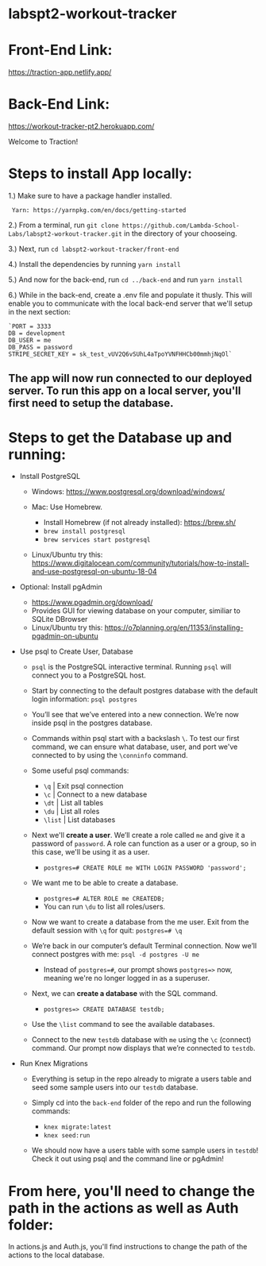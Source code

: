 # labspt2-workout-tracker

# Front-End Link:

https://traction-app.netlify.app/


# Back-End Link:

https://workout-tracker-pt2.herokuapp.com/

Welcome to Traction!

# Steps to install App locally:

1.) Make sure to have a package handler installed.

     Yarn: https://yarnpkg.com/en/docs/getting-started

2.) From a terminal, run `git clone https://github.com/Lambda-School-Labs/labspt2-workout-tracker.git` in the directory of your chooseing.

3.) Next, run `cd labspt2-workout-tracker/front-end`

4.) Install the dependencies by running `yarn install`

5.) And now for the back-end, run `cd ../back-end` and run `yarn install`

6.) While in the back-end, create a .env file and populate it thusly. This will enable you to communicate with the local back-end server that we'll setup in the next section:

    `PORT = 3333
    DB = development
    DB_USER = me
    DB_PASS = password
    STRIPE_SECRET_KEY = sk_test_vUV2Q6vSUhL4aTpoYVNFHHCb00mmhjNqOl`

## The app will now run connected to our deployed server. To run this app on a local server, you'll first need to setup the database.

# Steps to get the Database up and running:

- Install PostgreSQL

  - Windows: https://www.postgresql.org/download/windows/

  - Mac: Use Homebrew.

    - Install Homebrew (if not already installed): https://brew.sh/
    - `brew install postgresql`
    - `brew services start postgresql`

  - Linux/Ubuntu try this: https://www.digitalocean.com/community/tutorials/how-to-install-and-use-postgresql-on-ubuntu-18-04

- Optional: Install pgAdmin

  - https://www.pgadmin.org/download/
  - Provides GUI for viewing database on your computer, similiar to SQLite DBrowser
  - Linux/Ubuntu try this: https://o7planning.org/en/11353/installing-pgadmin-on-ubuntu

- Use psql to Create User, Database

  - `psql` is the PostgreSQL interactive terminal. Running `psql` will connect you to a PostgreSQL host.

  - Start by connecting to the default postgres database with the default login information: `psql postgres`

  - You’ll see that we’ve entered into a new connection. We’re now inside psql in the postgres database.

  - Commands within psql start with a backslash `\`. To test our first command, we can ensure what database, user, and port we've connected to by using the `\conninfo` command.

  - Some useful psql commands:

    - `\q` | Exit psql connection
    - `\c` | Connect to a new database
    - `\dt` | List all tables
    - `\du` | List all roles
    - `\list` | List databases

  - Next we'll **create a user**. We’ll create a role called `me` and give it a password of `password`. A role can function as a user or a group, so in this case, we'll be using it as a user.

    - `postgres=# CREATE ROLE me WITH LOGIN PASSWORD 'password';`

  - We want me to be able to create a database.

    - `postgres=# ALTER ROLE me CREATEDB;`
    - You can run `\du` to list all roles/users.

  - Now we want to create a database from the me user. Exit from the default session with `\q` for quit: `postgres=# \q`

  - We’re back in our computer’s default Terminal connection. Now we’ll connect postgres with me: `psql -d postgres -U me`

    - Instead of `postgres=#`, our prompt shows `postgres=>` now, meaning we're no longer logged in as a superuser.

  - Next, we can **create a database** with the SQL command.

    - `postgres=> CREATE DATABASE testdb;`

  - Use the `\list` command to see the available databases.

  - Connect to the new `testdb` database with `me` using the `\c` (connect) command. Our prompt now displays that we’re connected to `testdb`.

- Run Knex Migrations

  - Everything is setup in the repo already to migrate a users table and seed some sample users into our `testdb` database.

  - Simply cd into the `back-end` folder of the repo and run the following commands:

    - `knex migrate:latest`
    - `knex seed:run`

  - We should now have a users table with some sample users in `testdb`! Check it out using psql and the command line or pgAdmin!

# From here, you'll need to change the path in the actions as well as Auth folder:

In actions.js and Auth.js, you'll find instructions to change the path of the actions to the local database.
